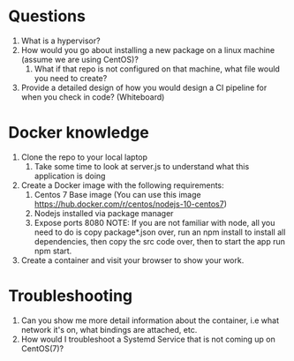 # Questions 
1. What is a hypervisor?
2. How would you go about installing a new package on a linux machine (assume we are using CentOS)? 
   1. What if that repo is not configured on that machine, what file would you need to create?
3. Provide a detailed design of how you would design a CI pipeline for when you check in code? (Whiteboard)


# Docker knowledge
1. Clone the repo to your local laptop
   1. Take some time to look at server.js to understand what this application is doing
2. Create a Docker image with the following requirements:
   1. Centos 7 Base image (You can use this image https://hub.docker.com/r/centos/nodejs-10-centos7)
   2. Nodejs installed via package manager
   3. Expose ports 8080
NOTE: If you are not familiar with node, all you need to do is copy package*.json over, run an npm install to install all dependencies, then copy the src code over, then to start the app run npm start.
3. Create a container and visit your browser to show your work.


# Troubleshooting
1. Can you show me more detail information about the container, i.e what network it's on, what bindings are attached, etc.
2. How would I troubleshoot a Systemd Service that is not coming up on CentOS(7)?

